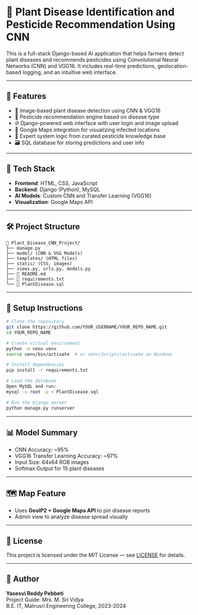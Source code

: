 # 🌿 Plant Disease Identification and Pesticide Recommendation Using CNN

This is a full-stack Django-based AI application that helps farmers detect plant diseases and recommends pesticides using Convolutional Neural Networks (CNN) and VGG16. It includes real-time predictions, geolocation-based logging, and an intuitive web interface.

---

## 🧠 Features

- 🌱 Image-based plant disease detection using CNN & VGG16
- 🧪 Pesticide recommendation engine based on disease type
- 🌐 Django-powered web interface with user login and image upload
- 📍 Google Maps integration for visualizing infected locations
- 💬 Expert system logic from curated pesticide knowledge base
- 🗃️ SQL database for storing predictions and user info

---

## 🔧 Tech Stack

- **Frontend**: HTML, CSS, JavaScript
- **Backend**: Django (Python), MySQL
- **AI Models**: Custom CNN and Transfer Learning (VGG16)
- **Visualization**: Google Maps API

---

## 🛠️ Project Structure

```
📁 Plant_Disease_CNN_Project/
├── manage.py
├── model/ (CNN & VGG Models)
├── templates/ (HTML files)
├── static/ (CSS, images)
├── views.py, urls.py, models.py
├── 📄 README.md
├── 📄 requirements.txt
└── 📄 PlantDisease.sql
```

---

## 🚀 Setup Instructions

```bash
# Clone the repository
git clone https://github.com/YOUR_USERNAME/YOUR_REPO_NAME.git
cd YOUR_REPO_NAME

# Create virtual environment
python -m venv venv
source venv/bin/activate  # or venv\Scripts\activate on Windows

# Install dependencies
pip install -r requirements.txt

# Load the database
Open MySQL and run:
mysql -u root -p < PlantDisease.sql

# Run the Django server
python manage.py runserver
```

---

## 📊 Model Summary

- CNN Accuracy: ~95%
- VGG16 Transfer Learning Accuracy: ~97%
- Input Size: 64x64 RGB images
- Softmax Output for 15 plant diseases

---

## 🗺️ Map Feature

- Uses **GeoIP2 + Google Maps API** to pin disease reports
- Admin view to analyze disease spread visually

---

## 🪪 License

This project is licensed under the MIT License — see [LICENSE](LICENSE) for details.

---

## 🙋 Author

**Yasesvi Reddy Pebbeti**  
Project Guide: Mrs. M. Sri Vidya  
B.E. IT, Matrusri Engineering College, 2023-2024